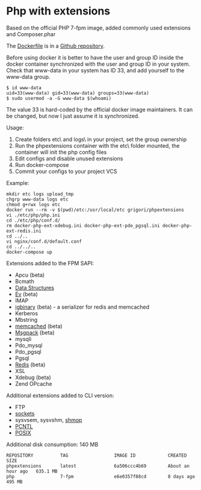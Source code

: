 # Php with extensions

Based on the official PHP 7-fpm image, added commonly used extensions and Composer.phar

The [Dockerfile](https://github.com/grikdotnet/phpdocker/blob/master/Dockerfile-php) is in a [Github repository](https://github.com/grikdotnet/phpdocker).

Before using docker it is better to have the user and group ID inside the docker container synchronized with the user and group ID in your system.
Check that www-data in your system has ID 33, and add yourself to the www-data group.
```
$ id www-data
uid=33(www-data) gid=33(www-data) groups=33(www-data)
$ sudo usermod -a -G www-data $(whoami)
```
The value 33 is hard-coded by the official docker image maintainers. It can be changed, but now I just assume it is synchronized.

Usage:

1. Create folders etc\ and logs\ in your project, set the group ownership
2. Run the phpextensions container with the etc\ folder mounted, the container will init the php config files
3. Edit configs and disable unused extensions
6. Run docker-compose
7. Commit your configs to your project VCS

Example:
```
mkdir etc logs upload_tmp
chgrp www-data logs etc
chmod g+rwx logs etc
docker run --rm -v $(pwd)/etc:/usr/local/etc grigori/phpextensions
vi ./etc/php/php.ini
cd ./etc/php/conf.d/
rm docker-php-ext-xdebug.ini docker-php-ext-pdo_pgsql.ini docker-php-ext-redis.ini
cd ../..
vi nginx/conf.d/default.conf
cd ../../..
docker-compose up
```

Extensions added to the FPM SAPI:
* Apcu (beta)
* Bcmath
* [Data Structures](https://medium.com/@rtheunissen/efficient-data-structures-for-php-7-9dda7af674cd)
* [Ev](http://docs.php.net/ev) (beta)
* IMAP
* [igbinary](https://github.com/igbinary/igbinary) (beta) - a serializer for redis and memcached
* Kerberos
* Mbstring
* [memcached](https://github.com/php-memcached-dev/php-memcached/tree/php7) (beta)
* [Msgpack](https://pecl.php.net/package/msgpack) (beta)
* mysqli
* Pdo_mysql
* Pdo_pgsql
* Pgsql
* [Redis](https://github.com/phpredis/phpredis) (beta)
* XSL
* Xdebug (beta)
* Zend OPcache


Additional extensions added to CLI version:
* FTP
* [sockets](php.net/manual/ru/book.sockets.php)
* sysvsem, sysvshm, [shmop](http://php.net/manual/book.shmop.php)
* [PCNTL](http://php.net/manual/book.pcntl.php)
* [POSIX](http://php.net/manual/book.posix.php)

Additional disk consumption: 140 MB
```
REPOSITORY          TAG                 IMAGE ID            CREATED             SIZE
phpextensions       latest              6a506ccc4b69        About an hour ago   635.1 MB
php                 7-fpm               e6e0357f88cd        8 days ago          495 MB
```
